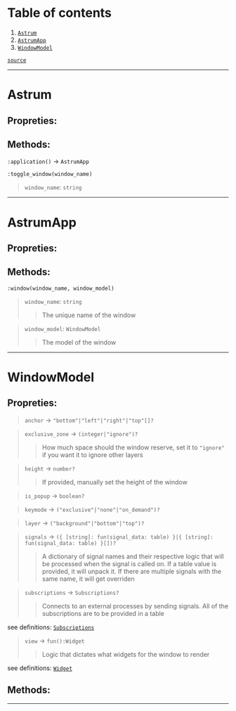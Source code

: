 # Table of contents

1. [`Astrum`](#astrum) 
2. [`AstrumApp`](#astrumapp) 
3. [`WindowModel`](#windowmodel) 

[`source`](https://github.com/vnuxa/astrum/blob/master/src/lua_library/astrum/types/init.lua)

---
# Astrum
## Propreties:
## Methods:
`:application()` → `AstrumApp`

`:toggle_window(window_name)`
>    `window_name`: `string`




---
# AstrumApp
## Propreties:
## Methods:
`:window(window_name, window_model)`
>    `window_name`: `string`
>    >   The unique name of the window 

>    `window_model`: `WindowModel`
>    >   The model of the window 




---
# WindowModel
## Propreties:
>   `anchor` → `"bottom"|"left"|"right"|"top"[]?`

>   `exclusive_zone` → `(integer|"ignore")?`
>    >   How much space should the window reserve, set it to `"ignore"` if you want it to ignore other layers 

>   `height` → `number?`
>    >   If provided, manually set the height of the window 

>   `is_popup` → `boolean?`

>   `keymode` → `("exclusive"|"none"|"on_demand")?`

>   `layer` → `("background"|"bottom"|"top")?`

>   `signals` → `({ [string]: fun(signal_data: table) }|{ [string]: fun(signal_data: table) }[])?`
>    >   A dictionary of signal names and their respective logic that will be processed when the signal is called on. If a table value is provided, it will unpack it. If there are multiple signals with the same name, it will get overriden 

>   `subscriptions` → `Subscriptions?`
>    >   Connects to an external processes by sending signals. All of the subscriptions are to be provided in a table 

see definitions: [`Subscriptions`](./subscriptions/init.md#subscriptions) 
>   `view` → `fun():Widget`
>    >   Logic that dictates what widgets for the window to render 

see definitions: [`Widget`](./widgets/models.md#widget) 
## Methods:


---
